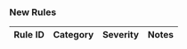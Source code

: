 ### New Rules

 Rule ID       | Category | Severity | Notes                                                                                                                                                     
---------------|----------|----------|-----------------------------------------------------------------------------------------------------------------------------------------------------------
